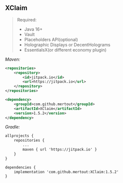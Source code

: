 ## XClaim

> Required:
> - Java 16+
> - Vault
> - Placeholders API(optional)
> - Holographic Displays or DecentHolograms
> - EssentialsX(or different economy plugin)

_Maven:_
```xml
<repositories>
	<repository>
	    <id>jitpack.io</id>
	    <url>https://jitpack.io</url>
	</repository>
</repositories>

<dependency>
    <groupId>com.github.mertout</groupId>
    <artifactId>XClaim</artifactId>
    <version>1.5.2</version>
</dependency>  
```

_Gradle:_
```xml
allprojects {
	repositories {
		...
		maven { url 'https://jitpack.io' }
	}
}

dependencies {
	implementation 'com.github.mertout:XClaim:1.5.2'
}
```